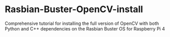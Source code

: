 # Rasbian-Buster-OpenCV-install
Comprehensive tutorial for installing the full version of OpenCV with both Python and C++ dependencies on the Rasbian Buster OS for Raspberry Pi 4
